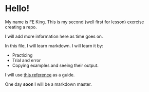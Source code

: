 # Hello!
My name is FE King.
This is my second (well first for lesson) exercise creating a repo.

I will add more information here as time goes on. 

In this file, I will learn markdown. I will learn it by:

* Practicing
* Trial and error
* Copying examples and seeing their output.

I will use [this reference](https://guides.github.com/features/mastering-markdown/) as a guide.

One day **soon** I will be a markdown master.
